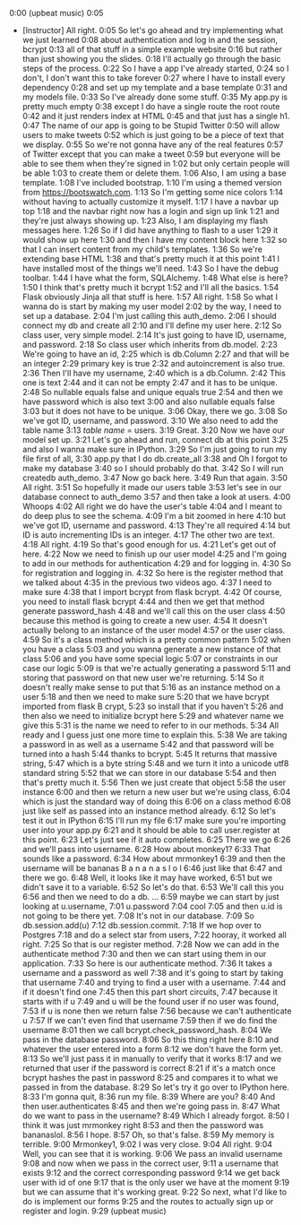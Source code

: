 0:00
(upbeat music)
0:05
- [Instructor] All right.
0:05
So let's go ahead and try implementing what we just learned
0:08
about authentication and log in and the session, bcrypt
0:13
all of that stuff in a simple example website
0:16
but rather than just showing you the slides.
0:18
I'll actually go through the basic steps of the process.
0:22
So I have a app I've already started,
0:24
so I don't, I don't want this to take forever
0:27
where I have to install every dependency
0:28
and set up my template and a base template
0:31
and my models file.
0:33
So I've already done some stuff.
0:35
My app.py is pretty much empty
0:38
except I do have a single route the root route
0:42
and it just renders index at HTML
0:45
and that just has a single h1.
0:47
The name of our app is going to be Stupid Twitter
0:50
will allow users to make tweets
0:52
which is just going to be a piece of text that we display.
0:55
So we're not gonna have any of the real features
0:57
of Twitter except that you can make a tweet
0:59
but everyone will be able to see them when they're signed in
1:02
but only certain people will be able
1:03
to create them or delete them.
1:06
Also, I am using a base template.
1:08
I've included bootstrap.
1:10
I'm using a themed version from https://bootswatch.com.
1:13
So I'm getting some nice colors
1:14
without having to actually customize it myself.
1:17
I have a navbar up top
1:18
and the navbar right now has a login and sign up link
1:21
and they're just always showing up.
1:23
Also, I am displaying my flash messages here.
1:26
So if I did have anything to flash to a user
1:29
it would show up here
1:30
and then I have my content block here
1:32
so that I can insert content from my child's templates.
1:36
So we're extending base HTML
1:38
and that's pretty much it at this point
1:41
I have installed most of the things we'll need.
1:43
So I have the debug toolbar.
1:44
I have what the form, SQLAlchemy.
1:48
What else is here?
1:50
I think that's pretty much it bcrypt
1:52
and I'll all the basics.
1:54
Flask obviously Jinja all that stuff is here.
1:57
All right.
1:58
So what I wanna do is start by making my user model
2:02
by the way, I need to set up a database.
2:04
I'm just calling this auth_demo.
2:06
I should connect my db and create all
2:10
and I'll define my user here.
2:12
So class user, very simple model.
2:14
It's just going to have ID, username, and password.
2:18
So class user which inherits from db.model.
2:23
We're going to have an id,
2:25
which is db.Column
2:27
and that will be an integer
2:29
primary key is true
2:32
and autoincrement is also true.
2:36
Then I'll have my username,
2:40
which is a db.Column.
2:42
This one is text
2:44
and it can not be empty
2:47
and it has to be unique.
2:48
So nullable equals false and unique equals true
2:54
and then we have password which is also text
3:00
and also nullable equals false
3:03
but it does not have to be unique.
3:06
Okay, there we go.
3:08
So we've got ID, username, and password.
3:10
We also need to add the table name
3:13
_table name_ = users.
3:19
Great.
3:20
Now we have our model set up.
3:21
Let's go ahead and run, connect db at this point
3:25
and also I wanna make sure in IPython.
3:29
So I'm just going to run my file first of all,
3:30
app.py that I do db.create_all
3:38
and Oh I forgot to make my database
3:40
so I should probably do that.
3:42
So I will run createdb auth_demo.
3:47
Now go back here.
3:49
Run that again.
3:50
All right.
3:51
So hopefully it made our users table
3:53
let's see in our database connect to auth_demo
3:57
and then take a look at users.
4:00
Whoops
4:02
All right we do have the user's table
4:04
and I meant to do deep plus to see the schema.
4:09
I'm a bit zoomed in here
4:10
but we've got ID, username and password.
4:13
They're all required
4:14
but ID is auto incrementing IDs is an integer.
4:17
The other two are text.
4:18
All right.
4:19
So that's good enough for us.
4:21
Let's get out of here.
4:22
Now we need to finish up our user model
4:25
and I'm going to add in our methods for authentication
4:29
and for logging in.
4:30
So for registration and logging in.
4:32
So here is the register method that we talked about
4:35
in the previous two videos ago.
4:37
I need to make sure
4:38
that I import bcrypt from flask bcrypt.
4:42
Of course, you need to install flask bcrypt
4:44
and then we get that method generate password_hash
4:48
and we'll call this on the user class
4:50
because this method is going to create a new user.
4:54
It doesn't actually belong to an instance of the user model
4:57
or the user class.
4:59
So it's a class method which is a pretty common pattern
5:02
when you have a class
5:03
and you wanna generate a new instance of that class
5:06
and you have some special logic
5:07
or constraints in our case our logic
5:09
is that we're actually generating a password
5:11
and storing that password on that new user we're returning.
5:14
So it doesn't really make sense to put that
5:16
as an instance method on a user
5:18
and then we need to make sure
5:20
that we have bcrypt imported from flask B crypt,
5:23
so install that if you haven't
5:26
and then also we need to initialize bcrypt here
5:29
and whatever name we give this
5:31
is the name we need to refer to in our methods.
5:34
All ready and I guess just one more time to explain this.
5:38
We are taking a password in as well as a username
5:42
and that password will be turned into a hash
5:44
thanks to bcrypt.
5:45
It returns that massive string,
5:47
which is a byte string
5:48
and we turn it into a unicode utf8 standard string
5:52
that we can store in our database
5:54
and then that's pretty much it.
5:56
Then we just create that object
5:58
the user instance
6:00
and then we return a new user but we're using class,
6:04
which is just the standard way of doing this
6:06
on a class method
6:08
just like self as passed into an instance method already.
6:12
So let's test it out in IPython
6:15
I'll run my file
6:17
make sure you're importing user into your app.py
6:21
and it should be able to call user.register at this point.
6:23
Let's just see if it auto completes.
6:25
There we go
6:26
and we'll pass into username.
6:28
How about monkey1?
6:33
That sounds like a password.
6:34
How about mrmonkey1
6:39
and then the username will be bananas B a n a n a s l o l
6:46
just like that
6:47
and there we go.
6:48
Well, it looks like it may have worked,
6:51
but we didn't save it to a variable.
6:52
So let's do that.
6:53
We'll call this you
6:56
and then we need to do a db. ...
6:59
maybe we can start by just looking at u.username,
7:01
u.password
7:04
cool
7:05
and then u.id is not going to be there yet.
7:08
It's not in our database.
7:09
So db.session.add(u)
7:12
db.session.commit.
7:18
If we hop over to Postgres
7:18
and do a select star from users,
7:22
hooray, it worked all right.
7:25
So that is our register method.
7:28
Now we can add in the authenticate method
7:30
and then we can start using them in our application.
7:33
So here is our authenticate method.
7:36
It takes a username and a password as well
7:38
and it's going to start by taking that username
7:40
and trying to find a user with a username.
7:44
and if it doesn't find one
7:45
then this part short circuits,
7:47
because it starts with if u
7:49
and u will be the found user if no user was found,
7:53
if u is none then we return false
7:56
because we can't authenticate u
7:57
If we can't even find that username
7:59
then if we do find the username
8:01
then we call bcrypt.check_password_hash.
8:04
We pass in the database password.
8:06
So this thing right here
8:10
and whatever the user entered into a form
8:12
we don't have the form yet.
8:13
So we'll just pass it in manually to verify that it works
8:17
and we returned that user if the password is correct
8:21
if it's a match once bcrypt hashes the past in password
8:25
and compares it to what we passed in from the database.
8:29
So let's try it go over to IPython here.
8:33
I'm gonna quit,
8:36
run my file.
8:39
Where are you?
8:40
And then user.authenticates
8:45
and then we're going pass in.
8:47
What do we want to pass in the username?
8:49
Which I already forgot.
8:50
I think it was just mrmonkey right
8:53
and then the password was bananaslol.
8:56
I hope.
8:57
Oh, so that's false.
8:59
My memory is terrible.
9:00
Mrmonkey1,
9:02
I was very close.
9:04
All right.
9:04
Well, you can see that it is working.
9:06
We pass an invalid username
9:08
and now when we pass in the correct user,
9:11
a username that exists
9:12
and the correct corresponding password
9:14
we get back user with id of one
9:17
that is the only user we have at the moment
9:19
but we can assume that it's working great.
9:22
So next, what I'd like to do is implement our forms
9:25
and the routes to actually sign up or register and login.
9:29
(upbeat music)

